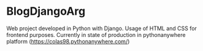# BlogDjangoArg

Web project developed in Python with Django. Usage of HTML and CSS for frontend purposes. 
Currently in state of production in pythonanywhere platform (https://colas98.pythonanywhere.com/) 
